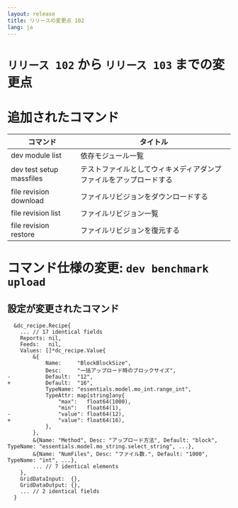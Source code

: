```yaml
---
layout: release
title: リリースの変更点 102
lang: ja
---
```


# `リリース 102` から `リリース 103` までの変更点

# 追加されたコマンド


| コマンド                 | タイトル                                                           |
|--------------------------|--------------------------------------------------------------------|
| dev module list          | 依存モジュール一覧                                                 |
| dev test setup massfiles | テストファイルとしてウィキメディアダンプファイルをアップロードする |
| file revision download   | ファイルリビジョンをダウンロードする                               |
| file revision list       | ファイルリビジョン一覧                                             |
| file revision restore    | ファイルリビジョンを復元する                                       |



# コマンド仕様の変更: `dev benchmark upload`



## 設定が変更されたコマンド


```
  &dc_recipe.Recipe{
  	... // 17 identical fields
  	Reports: nil,
  	Feeds:   nil,
  	Values: []*dc_recipe.Value{
  		&{
  			Name:     "BlockBlockSize",
  			Desc:     "一括アップロード時のブロックサイズ",
- 			Default:  "12",
+ 			Default:  "16",
  			TypeName: "essentials.model.mo_int.range_int",
  			TypeAttr: map[string]any{
  				"max":   float64(1000),
  				"min":   float64(1),
- 				"value": float64(12),
+ 				"value": float64(16),
  			},
  		},
  		&{Name: "Method", Desc: "アップロード方法", Default: "block", TypeName: "essentials.model.mo_string.select_string", ...},
  		&{Name: "NumFiles", Desc: "ファイル数.", Default: "1000", TypeName: "int", ...},
  		... // 7 identical elements
  	},
  	GridDataInput:  {},
  	GridDataOutput: {},
  	... // 2 identical fields
  }
```
